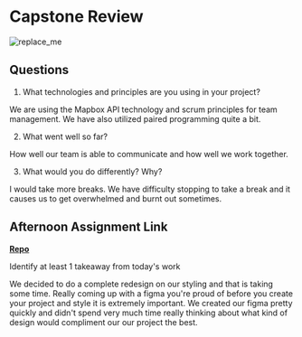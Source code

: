 # Capstone Review

![replace_me](https://codeworks.blob.core.windows.net/public/assets/img/illustrations/placeholder.svg)

## Questions

1. What technologies and principles are you using in your project?

We are using the Mapbox API technology and scrum principles for team management. We have also utilized paired programming quite a bit. 

2. What went well so far?

How well our team is able to communicate and how well we work together.

3. What would you do differently? Why?

I would take more breaks. We have difficulty stopping to take a break and it causes us to get overwhelmed and burnt out sometimes.

## Afternoon Assignment Link

**[Repo](https://github.com/TimothyMcCormick/<ASSIGNMENT_REPO>)**

Identify at least 1 takeaway from today's work

We decided to do a complete redesign on our styling and that is taking some time. Really coming up with a figma you're proud of before you create your project and style it is extremely important. We created our figma pretty quickly and didn't spend very much time really thinking about what kind of design would compliment our our project the best.
